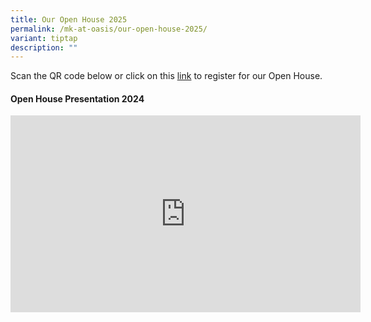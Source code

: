 ```yaml
---
title: Our Open House 2025
permalink: /mk-at-oasis/our-open-house-2025/
variant: tiptap
description: ""
---
```

<p>Scan the QR code below or click on this <a href="https://go.gov.sg/mkoh2024" rel="noopener noreferrer nofollow" target="_blank">link</a> to register for our Open House.</p>
<h4>Open House Presentation 2024</h4>
<div class="iframe-wrapper">
<iframe height="315" width="560" allowfullscreen="true" frameborder="0" src="https://www.youtube.com/embed/DPIqvg0bIFY?si=oKtp5PXKdzG2Jfun"></iframe>
</div>
<p></p>